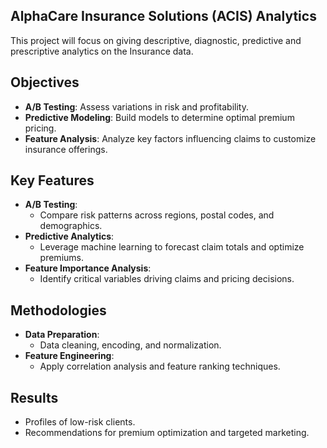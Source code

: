 ## AlphaCare Insurance Solutions (ACIS) Analytics

This project will focus on giving descriptive, diagnostic, predictive and prescriptive analytics on the Insurance data. 

## Objectives  
- **A/B Testing**: Assess variations in risk and profitability.  
- **Predictive Modeling**: Build models to determine optimal premium pricing.  
- **Feature Analysis**: Analyze key factors influencing claims to customize insurance offerings.

## Key Features  
- **A/B Testing**:  
  - Compare risk patterns across regions, postal codes, and demographics.  
- **Predictive Analytics**:  
  - Leverage machine learning to forecast claim totals and optimize premiums.  
- **Feature Importance Analysis**:  
  - Identify critical variables driving claims and pricing decisions.  

## Methodologies  
- **Data Preparation**:  
  - Data cleaning, encoding, and normalization.  
- **Feature Engineering**:  
  - Apply correlation analysis and feature ranking techniques.  

## Results  
- Profiles of low-risk clients.  
- Recommendations for premium optimization and targeted marketing.  
